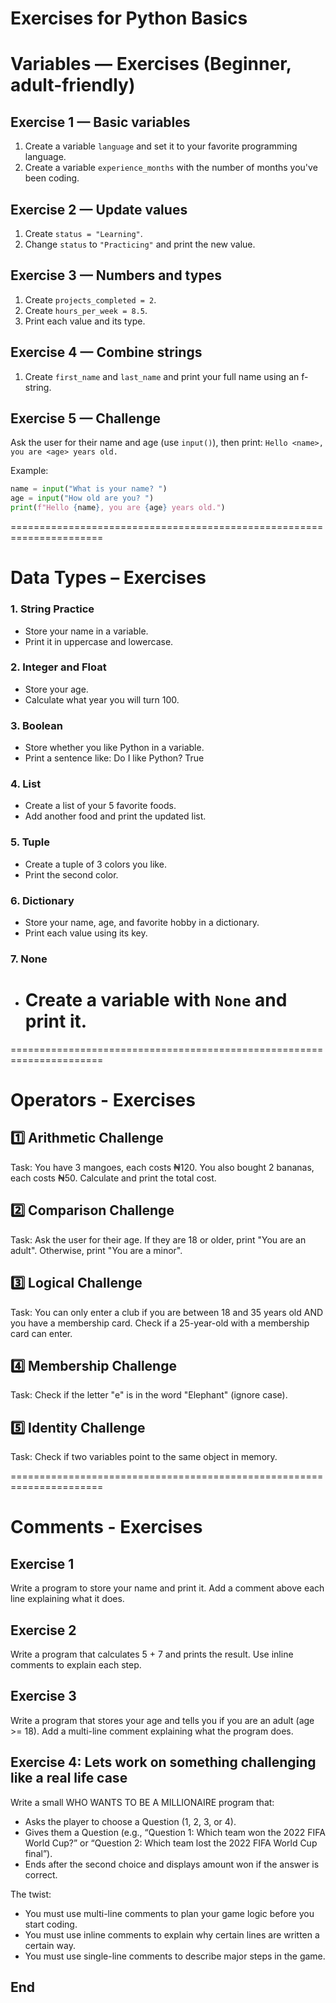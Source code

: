 # Exercises for Python Basics

# Variables — Exercises (Beginner, adult-friendly)

## Exercise 1 — Basic variables

1. Create a variable `language` and set it to your favorite programming language.
2. Create a variable `experience_months` with the number of months you've been coding.

## Exercise 2 — Update values

1. Create `status = "Learning"`.
2. Change `status` to `"Practicing"` and print the new value.

## Exercise 3 — Numbers and types

1. Create `projects_completed = 2`.
2. Create `hours_per_week = 8.5`.
3. Print each value and its type.

## Exercise 4 — Combine strings

1. Create `first_name` and `last_name` and print your full name using an f-string.

## Exercise 5 — Challenge

Ask the user for their name and age (use `input()`), then print:
`Hello <name>, you are <age> years old.`

Example:

```python
name = input("What is your name? ")
age = input("How old are you? ")
print(f"Hello {name}, you are {age} years old.")
```

======================================================================

# Data Types – Exercises

### 1. String Practice

- Store your name in a variable.
- Print it in uppercase and lowercase.

### 2. Integer and Float

- Store your age.
- Calculate what year you will turn 100.

### 3. Boolean

- Store whether you like Python in a variable.
- Print a sentence like: Do I like Python? True

### 4. List

- Create a list of your 5 favorite foods.
- Add another food and print the updated list.

### 5. Tuple

- Create a tuple of 3 colors you like.
- Print the second color.

### 6. Dictionary

- Store your name, age, and favorite hobby in a dictionary.
- Print each value using its key.

### 7. None

- # Create a variable with `None` and print it.

======================================================================


# Operators - Exercises

## 1️⃣ Arithmetic Challenge

Task:
You have 3 mangoes, each costs ₦120. You also bought 2 bananas, each costs ₦50.
Calculate and print the total cost.

## 2️⃣ Comparison Challenge

Task:
Ask the user for their age. If they are 18 or older, print "You are an adult".
Otherwise, print "You are a minor".

## 3️⃣ Logical Challenge

Task:
You can only enter a club if you are between 18 and 35 years old AND you have a membership card.
Check if a 25-year-old with a membership card can enter.

## 4️⃣ Membership Challenge

Task:
Check if the letter "e" is in the word "Elephant" (ignore case).

## 5️⃣ Identity Challenge

Task:
Check if two variables point to the same object in memory.

======================================================================

# Comments - Exercises

## Exercise 1
Write a program to store your name and print it. Add a comment above each line explaining what it does.

## Exercise 2
Write a program that calculates 5 + 7 and prints the result. Use inline comments to explain each step.

## Exercise 3
Write a program that stores your age and tells you if you are an adult (age >= 18). Add a multi-line comment explaining what the program does.

## Exercise 4: Lets work on something challenging like a real life case
Write a small WHO WANTS TO BE A MILLIONAIRE program that:
* Asks the player to choose a Question (1, 2, 3, or 4).
* Gives them a Question (e.g., “Question 1: Which team won the 2022 FIFA World Cup?” 
                        or “Question 2: Which team lost the 2022 FIFA World Cup final”).
* Ends after the second choice and displays amount won if the answer is correct.

The twist:
* You must use multi-line comments to plan your game logic before you start coding.
* You must use inline comments to explain why certain lines are written a certain way.
* You must use single-line comments to describe major steps in the game.
## End